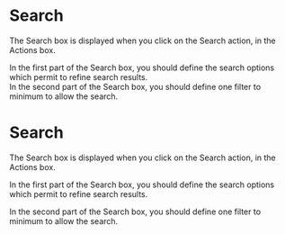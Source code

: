 <!--
author:
    - 'Jérôme Bogaerts'
created_at: '2012-04-18 17:02:18'
updated_at: '2013-03-13 14:34:18'
tags:
    - 'Manage Roles'
-->

Search
======

The Search box is displayed when you click on the Search action, in the Actions box.

In the first part of the Search box, you should define the search options which permit to refine search results.\
In the second part of the Search box, you should define one filter to minimum to allow the search.

Search
======

The Search box is displayed when you click on the Search action, in the Actions box.

In the first part of the Search box, you should define the search options which permit to refine search results.<br/>

In the second part of the Search box, you should define one filter to minimum to allow the search.


